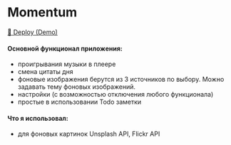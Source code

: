 # Momentum
<a href="https://blackberryid-momentum.netlify.app">🚀 Deploy (Demo)</a>

#### Основной функционал приложения:
- проигрывания музыки в плеере
- смена цитаты дня
- фоновые изображения берутся из 3 источников по выбору. Можно задавать тему фоновых изображений.
- настройки (с возможностью отключения любого функционала)
- простые в использовании Todo заметки

#### Что я использовал:
- для фоновых картинок Unsplash API, Flickr API

